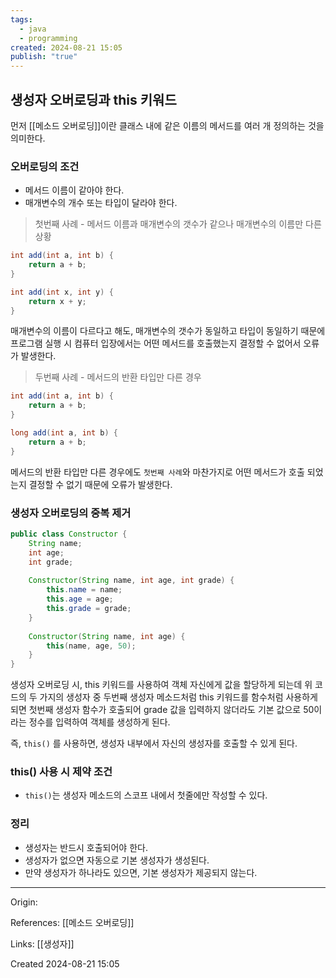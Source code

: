 ```yaml
---
tags:
  - java
  - programming
created: 2024-08-21 15:05
publish: "true"
---
```

## 생성자 오버로딩과 this 키워드
먼저 [[메소드 오버로딩]]이란 클래스 내에 같은 이름의 메서드를 여러 개 정의하는 것을 의미한다.

### 오버로딩의 조건
- 메서드 이름이 같아야 한다.
- 매개변수의 개수 또는 타입이 달라야 한다.


> 첫번째 사례 - 메서드 이름과 매개변수의 갯수가 같으나 매개변수의 이름만 다른 상황

```java
int add(int a, int b) {
	return a + b;
}

int add(int x, int y) {
	return x + y;
}
```

매개변수의 이름이 다르다고 해도, 매개변수의 갯수가 동일하고 타입이 동일하기 때문에 프로그램 실행 시 컴퓨터 입장에서는 어떤 메서드를 호출했는지 결정할 수 없어서 오류가 발생한다.

> 두번째 사례 - 메서드의 반환 타입만 다른 경우

```java
int add(int a, int b) {
	return a + b;
}

long add(int a, int b) {
	return a + b;
}
```

메서드의 반환 타입만 다른 경우에도 `첫번째 사례`와 마찬가지로 어떤 메서드가 호출 되었는지 결정할 수 없기 때문에 오류가 발생한다.

### 생성자 오버로딩의 중복 제거
```java
public class Constructor {  
    String name;  
    int age;  
    int grade;  
  
    Constructor(String name, int age, int grade) {  
        this.name = name;  
        this.age = age;  
        this.grade = grade;  
    }  
  
    Constructor(String name, int age) {  
        this(name, age, 50);  
    }  
}
```

생성자 오버로딩 시, this 키워드를 사용하여 객체 자신에게 값을 할당하게 되는데 위 코드의 두 가지의 생성자 중 두번째 생성자 메소드처럼 this 키워드를 함수처럼 사용하게 되면 첫번째 생성자 함수가 호출되어 grade 값을 입력하지 않더라도 기본 값으로 50이라는 정수를 입력하여 객체를 생성하게 된다.

즉, `this()` 를 사용하면, 생성자 내부에서 자신의 생성자를 호출할 수 있게 된다.

### this() 사용 시 제약 조건
- `this()`는 생성자 메소드의 스코프 내에서 첫줄에만 작성할 수 있다.

### 정리
- 생성자는 반드시 호출되어야 한다.
- 생성자가 없으면 자동으로 기본 생성자가 생성된다.
- 만약 생성자가 하나라도 있으면, 기본 생성자가 제공되지 않는다.

---
Origin: 

References: [[메소드 오버로딩]]

Links: [[생성자]] 

Created 2024-08-21 15:05